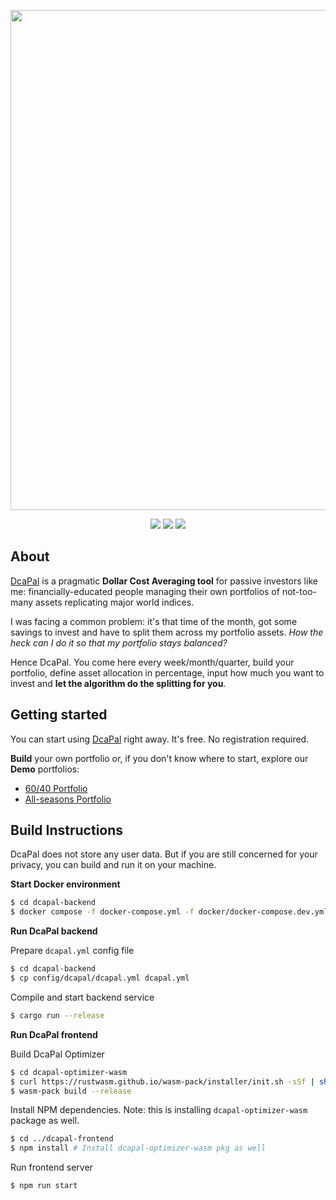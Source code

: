 <p align="center">
  <a href="https://dcapal.com"><img src="https://ik.imagekit.io/dcapal/dcapal-og-bg-white-focused.png" width="800" /></a>
</p>

<p align="center">
<a href="https://dcapal.com"><img src="https://img.shields.io/website?label=dcapal.com&url=https%3A%2F%2Fdcapal.com"/></a>
<a href="https://github.com/leonardoarcari/dcapal/actions/workflows/build-test.yml"><img src="https://img.shields.io/github/actions/workflow/status/leonardoarcari/dcapal/build-test.yml"/></a>
<a href="https://github.com/leonardoarcari/dcapal/blob/master/LICENSE"><img src="https://img.shields.io/github/license/leonardoarcari/dcapal"/></a>
</p>

## About

[DcaPal](https://dcapal.com) is a pragmatic **Dollar Cost Averaging tool** for passive investors like me: financially-educated people managing their own portfolios of not-too-many assets replicating major world indices.

I was facing a common problem: it's that time of the month, got some savings to invest and have to split them across my portfolio assets. *How the heck can I do it so that my portfolio stays balanced?*

Hence DcaPal. You come here every week/month/quarter, build your portfolio, define asset allocation in percentage, input how much you want to invest and **let the algorithm do the splitting for you**.

## Getting started

You can start using [DcaPal](https://dcapal.com) right away. It's free. No registration required.

**Build** your own portfolio or, if you don't know where to start, explore our **Demo** portfolios:

- [60/40 Portfolio](https://dcapal.com/demo/60-40)
- [All-seasons Portfolio](https://dcapal.com/demo/all-seasons)

## Build Instructions

DcaPal does not store any user data. But if you are still concerned for your privacy, you can build and run it on your machine.

**Start Docker environment**

```bash
$ cd dcapal-backend
$ docker compose -f docker-compose.yml -f docker/docker-compose.dev.yml up -d
```

**Run DcaPal backend**

Prepare `dcapal.yml` config file

```bash
$ cd dcapal-backend
$ cp config/dcapal/dcapal.yml dcapal.yml
```

Compile and start backend service

```bash
$ cargo run --release
```

**Run DcaPal frontend**

Build DcaPal Optimizer

```bash
$ cd dcapal-optimizer-wasm
$ curl https://rustwasm.github.io/wasm-pack/installer/init.sh -sSf | sh
$ wasm-pack build --release
```

Install NPM dependencies. Note: this is installing `dcapal-optimizer-wasm` package as well.

```bash
$ cd ../dcapal-frontend
$ npm install # Install dcapal-optimizer-wasm pkg as well
```

Run frontend server

```bash
$ npm run start
```
